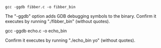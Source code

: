 `gcc -ggdb fibber.c -o fibber_bin`

The "-ggdb" option adds GDB debugging symbols to the binary. Confirm it executes by running "./fibber_bin" (without quotes).

gcc -ggdb echo.c -o echo_bin

Confirm it executes by running "./echo_bin yo" (without quotes).

